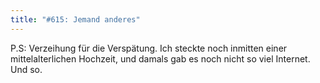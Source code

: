 ```yaml
---
title: "#615: Jemand anderes"
---
```


P.S: Verzeihung für die Verspätung. Ich steckte noch inmitten einer mittelalterlichen Hochzeit, und damals gab es noch nicht so viel Internet. Und so.

